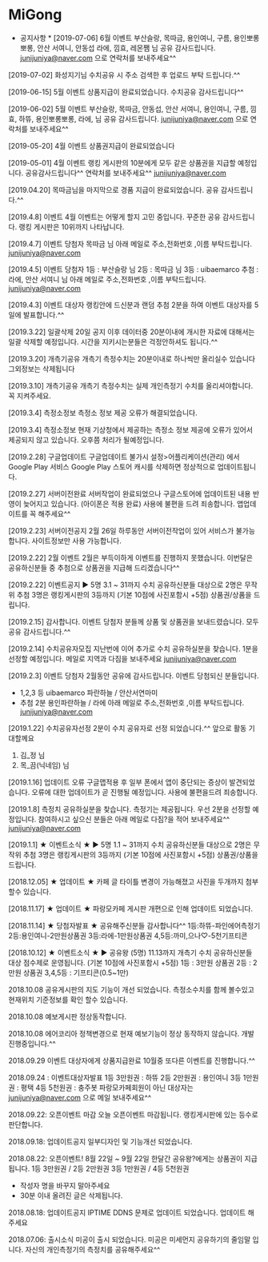 # MiGong
* 공지사항 *
[2019-07-06] 6월 이벤트
부산슬랑, 목따금,
용인여니, 구름,
용인뽀롱뽀롱,
안산 서여니, 안동섭
라에, 낌효, 레몬쨈
님 공유 감사드립니다.
junijuniya@naver.com 으로
연락처를 보내주세요^^

[2019-07-02]
화성지기님 수치공유 시
주소 검색한 후 업로드
부탁 드립니다.^^

[2019-06-15] 5월 이벤트
상품지급이 완료되었습니다.
수치공유 감사드립니다^^

[2019-06-02] 5월 이벤트
부산슬랑, 목따금,
안동섭, 안산 서여니,
용인여니, 구름,
낌효, 하뜌,
용인뽀롱뽀롱, 라에,
님 공유 감사드립니다.
junijuniya@naver.com 으로
연락처를 보내주세요^^

[2019-05-20] 4월 이벤트
상품권지급이 완료되었습니다

[2019-05-01] 4월 이벤트
랭킹 게시판의 10분에게 
모두 같은 상품권을
지급할 예정입니다.
공유감사드립니다^^
연락처를 보내주세요^^
junijuniya@naver.com

[2019.04.20]
목따금님을 마지막으로
경품 지급이 완료되었습니다.
공유 감사드립니다.^^

[2019.4.8] 이벤트
4월 이벤트는 어떻게 할지
고민 중입니다.
꾸준한 공유 감사드립니다.
랭킹 게시판은
10위까지 나타납니다.

[2019.4.7] 이벤트 당첨자
목따금 님
아래 메일로 주소,전화번호
,이름 부탁드립니다.
junijuniya@naver.com

[2019.4.5] 이벤트 당첨자
1등 : 부산슬랑 님
2등 : 목따금 님
3등 : uibaemarco
추첨 : 라에, 안산 서여니 님
아래 메일로 주소,전화번호
,이름 부탁드립니다.
junijuniya@naver.com

[2019.4.3] 이벤트 대상자
랭킹안에 드신분과
랜덤 추첨 2분을 하여
이벤트 대상자를 5일에
발표합니다.^^

[2019.3.22] 일괄삭제 
20일 공지 이후 데이터중
20분이내에 개시한 자료에
대해서는 일괄 삭제할
예정입니다. 
시간을 지키시는분들은
걱정안하셔도 됩니다.^^

[2019.3.20] 개측기공유
개측기 측정수치는 
20분이내로 하나씩만 
올리실수 있습니다 
그외정보는 삭제됩니다

[2019.3.10] 개측기공유
개측기 측정수치는 
실제 개인측정기 수치를
올리셔야합니다.
꼭 지켜주세요.

[2019.3.4] 측정소정보
측정소 정보 제공 오류가
해결되었습니다.

[2019.3.4] 측정소정보
현재 기상청에서 제공하는
측정소 정보 제공에
오류가 있어서 제공되지 
않고 있습니다. 
오후쯤 처리가 될예정입니다.

[2019.2.28] 구글업데이트
구글업데이트 불가시
설정>어플리케이션(관리) 에서
Google Play 서비스
Google Play 스토어 
캐시를 삭제하면 정상적으로
업데이트됩니다.

[2019.2.27] 서버이전완료
서버작업이 완료되었으나
구글스토어에 업데이트된
내용 반영이 늦어지고 있습니다.
(아이폰은 적용 완료)
사용에 불편을 드려 죄송합니다.
앱업데이트를 꼭 해주세요^^

[2019.2.23] 서버이전공지
2월 26일 하루동안
서버이전작업이 있어
서비스가 불가능합니다.
사이트정보만 사용
가능합니다.

[2019.2.22] 2월 이벤트
2월은 부득이하게 이벤트를
진행하지 못했습니다.
이번달은 공유하신분들 중
추첨으로 상품권을 지급해
드리겠습니다^^

[2019.2.22] 이벤트공지
▶ 5명 3.1 ~ 31까지
수치 공유하신분들 대상으로
2명은 무작위 추첨
3명은 랭킹게시판의 3등까지
(기본 10점에 사진포함시 +5점)
상품권/상품을 드립니다.

[2019.2.15] 감사합니다.
이벤트 당첨자 분들께 상품 및
상품권을 보내드렸습니다.
모두 공유 감사드립니다.^^

[2019.2.14] 수치공유자모집
지난번에 이어 추가로
수치 공유하실분을 찾습니다.
1분을 선정할 예정입니다.
메일로 지역과 다짐을 보내주세요
junijuniya@naver.com

[2019.2.3] 이벤트 당첨자
2월동안 공유에 감사드립니다.
이벤트 당첨되신 분들입니다.
* 1,2,3 등
uibaemarco
파란하늘 / 안산서연마미
* 추첨 2분 
용인파란하늘 / 라에
아래 메일로 주소,전화번호
,이름 부탁드립니다.
junijuniya@naver.com

[2019.1.22] 수치공유자선정
2분이 수치 공유자로 선정
되었습니다.^^
앞으로 활동 기대할께요
1. 김_정 님
2. 목_끔(닉네임) 님

[2019.1.16] 업데이트 오류
구글맵적용 후 일부 폰에서 
앱이 중단되는 증상이 
발견되었습니다.
오류에 대한 업데이트가
곧 진행될 예정입니다.
사용에 불편을드려 죄송합니다.

[2019.1.8] 
측정치 공유하실분을 찾습니다.
측정기는 제공됩니다.
우선 2분을 선정할 예정입니다.
참여하시고 싶으신 분들은
아래 메일로 다짐?을 적어
보내주세요^^
junijuniya@naver.com

[2019.1.1] ★ 이벤트소식 ★
▶ 5명 1.1 ~ 31까지
수치 공유하신분들 대상으로
2명은 무작위 추첨
3명은 랭킹게시판의 3등까지
(기본 10점에 사진포함시 +5점)
상품권/상품을 드립니다.

[2018.12.05] ★ 업데이트 ★
카페 글 타이틀 변경이 가능해졌고
사진을 두개까지 첨부할수 있습니다.

[2018.11.17] ★ 업데이트 ★
파랑모카페 게시판 개편으로
인해 업데이트 되었습니다.

[2018.11.14] ★ 당첨자발표 ★
공유해주신분들 감사합니다^^
1등:하뜌-파인에어측정기
2등:용인여니-2만원상품권
3등:라에-1만원상품권
4,5등:까미,으나♡-5천기프티콘

[2018.10.12] ★ 이벤트소식 ★
▶ 공유왕 (5명) 11.13까지
개측기 수치 공유하신분들 대상
점수제로 운영됩니다.
(기본 10점에 사진포함시 +5점)
1등 : 3만원 상품권
2등 : 2만원 상품권
3,4,5등 : 기프티콘(0.5~1만)

2018.10.08
공유게시판의 지도 기능이 개선
되었습니다.
측정소수치를 함께 볼수있고
현재위치 기준정보를 확인
할수 있습니다.

2018.10.08
예보게시판 정상동작합니다.

2018.10.08
에어코리아 정책변경으로
현재 예보기능이 정상 동작하지
않습니다.
개발 진행중입니다.^^

2018.09.29
이벤트 대상자에게 상품지급완료
10월중 또다른 이벤트를
진행합니다.^^

2018.09.24 : 이벤트대상자발표
1등 3만원권 : 하뜌
2등 2만원권 : 용인여니
3등 1만원권 : 평택
4등 5천원권 : 충주봇
파랑모카페회원이 아닌 대상자는
junijuniya@naver.com 으로
메일 보내주세요^^

2018.09.22: 오픈이벤트 마감
오늘 오픈이벤트 마감됩니다.
랭킹게시판에 있는 등수로 
판단합니다.

2018.09.18: 업데이트공지
일부디자인 및 기능개선 되었습니다.

2018.08.22: 오픈이벤트!
8월 22일 ~ 9월 22일 한달간
공유왕?에게는 상품권이 지급됩니다.
1등 3만원권 / 2등 2만원권 
3등 1만원권 / 4등 5천원권
* 작성자 명을 바꾸지 말아주세요
* 30분 이내 올려진 글은 삭제됩니다.

2018.08.18: 업데이트공지
IPTIME DDNS 문제로 업데이트
되었습니다.
업데이트 해주세요

2018.07.06: 출시소식
미공이 출시 되었습니다.
미공은 미세먼지 공유하기의
줄임말 입니다.
자신의 개인측정기의 측정치를 
공유해주세요^^
